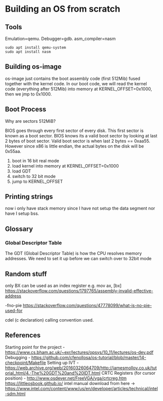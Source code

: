 # Building an OS from scratch

## Tools
Emulation=qemu. Debugger=gdb. asm_compiler=nasm

```
sudo apt install qemu-system
sudo apt install nasm
```
## Building os-image
os-image just contains the boot assembly code (first 512Mib) fused together with the kernel code. In our boot code, we will read
the kernel code (everything after 512Mib) into memory at KERNEL_OFFSET=0x1000, then we jmp to 0x1000.

## Boot Process
Why are sectors 512MiB?

BIOS goes through every first sector of every disk. This first sector is known as a boot sector.
BIOS knows its a valid boot sector by looking at last 2 bytes of boot sector.
Valid boot sector is when last 2 bytes == 0xaa55. However since x86 is little endian, the actual bytes on the disk will be 0x55aa.

1. boot in 16 bit real mode
2. load kernel into memory at KERNEL_OFFSET=0x1000
3. load GDT
4. switch to 32 bit mode
5. jump to KERNEL_OFFSET


## Printing strings

now i only have stack memory since I have not setup the data segment nor have I setup bss.


## Glossary

### Global Descriptor Table

The GDT (Global Descriptor Table) is how the CPU resolves memory addresses.
We need to set it up before we can switch over to 32bit mode

## Random stuff

only BX can be used as an index register e.g. mov ax, [bx]
https://stackoverflow.com/questions/1797765/assembly-invalid-effective-address

-fno-pie https://stackoverflow.com/questions/47778099/what-is-no-pie-used-for


cdel (c declaration) calling convention used.



## References

Starting point for the project - https://www.cs.bham.ac.uk/~exr/lectures/opsys/10_11/lectures/os-dev.pdf
Debugging - https://github.com/cfenollosa/os-tutorial/blob/master/14-checkpoint/Makefile
Setting up IVT - https://web.archive.org/web/20160326064709/http://jamesmolloy.co.uk/tutorial_html/4.-The%20GDT%20and%20IDT.html
CRTC Registers (for cursor position) - http://www.osdever.net/FreeVGA/vga/crtcreg.htm
https://littleosbook.github.io/
intel manual download from here -> https://www.intel.com/content/www/us/en/developer/articles/technical/intel-sdm.html
